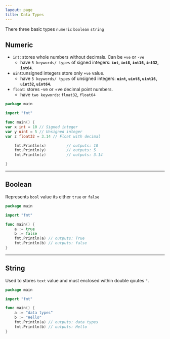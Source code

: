 ```yaml
---
layout: page
title: Data Types
---
```


There three basic types `numeric` `boolean` `string`

## Numeric

- `int`: stores whole numbers without decimals. Can be `+ve` or `-ve`
  - have `5 keywords/ types` of signed integers: **`int`, `int8`, `int16`, `int32`, `int64`**.
- `uint`:unsigned integers store only `+ve` value.
  - have `5 keywords/ types` of unsigned integers: **`uint`, `uint8`, `uint16`, `uint32`, `uint64`.**
- `float`: stores -ve or +ve decimal point numbers.
  - have `two keywords`: `float32`, `float64`

```go
package main

import "fmt"

func main() {
var x int = 10 // Signed integer
var y uint = 5 // Unsigned integer
var z float32 = 3.14 // Float with decimal

    fmt.Println(x)         // outputs: 10
    fmt.Println(y)         // outputs: 5
    fmt.Println(z)         // outputs: 3.14

}
```

---

## Boolean

Represents `bool` value its either `true` or `false`

```go
package main

import "fmt"

func main() {
	a := true
	b := false
	fmt.Println(a) // outputs: True
	fmt.Println(b) // outputs: false
}
```

---

## String

Used to stores `text` value and must enclosed within double qoutes `"`.

```go
package main

import "fmt"

func main() {
	a := "data types"
	b := "Hello"
	fmt.Println(a) // outputs: data types
	fmt.Println(b) // outputs: Hello
}
```
